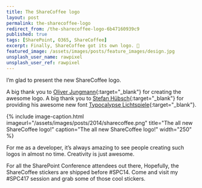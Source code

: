 ```yaml
---
title: The ShareCoffee logo
layout: post
permalink: the-sharecoffee-logo
redirect_from: /the-sharecoffee-logo-6b47160939c9
published: true
tags: [SharePoint, O365, ShareCoffee]
excerpt: Finally, ShareCoffee got its own logo. 💄  
featured_image: /assets/images/posts/feature_images/design.jpg
unsplash_user_name: rawpixel
unsplash_user_ref: rawpixel
---
```


I’m glad to present the new ShareCoffee logo.

A big thank you to [Oliver Jungmann](http://www.oliverjungmann.com/){:target="_blank"} for creating the awesome logo. A big thank you to [Stefan Hübsch](http://stefanhuebsch.com){:target="_blank"} for providing his awesome new font [Typocalypse Lichtspiele](http://lichtspiele3d.com/){:target="_blank"}.

{% include image-caption.html imageurl="/assets/images/posts/2014/sharecoffee.png"
title="The all new ShareCoffee logo!" caption="The all new ShareCoffee logo!" width="250" %}

For me as a developer, it’s always amazing to see people creating such logos in almost no time. Creativity is just awesome.

For all the SharePoint Conference attendees out there, Hopefully, the ShareCoffee stickers are shipped before #SPC14. Come and visit my #SPC417 session and grab some of those cool stickers.
